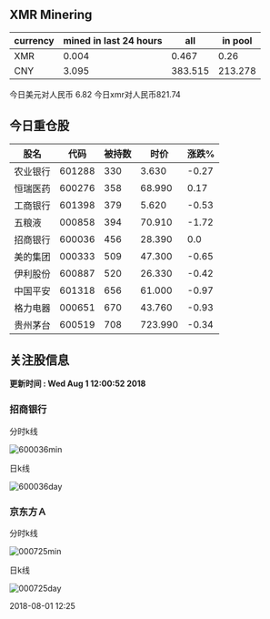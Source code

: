 ## XMR Minering

|currency|mined in last 24 hours|all|in pool|
|---|---|---|---|
|XMR|0.004|0.467|0.26|
|CNY|3.095|383.515|213.278|

今日美元对人民币 6.82	今日xmr对人民币821.74


## 今日重仓股 

|股名|代码|被持数|时价|涨跌%|
|---|---|---|---|---|
|农业银行|601288|330|3.630|-0.27|
|恒瑞医药|600276|358|68.990|0.17|
|工商银行|601398|379|5.620|-0.53|
|五粮液|000858|394|70.910|-1.72|
|招商银行|600036|456|28.390|0.0|
|美的集团|000333|509|47.300|-0.65|
|伊利股份|600887|520|26.330|-0.42|
|中国平安|601318|656|61.000|-0.97|
|格力电器|000651|670|43.760|-0.93|
|贵州茅台|600519|708|723.990|-0.34|

## 关注股信息
**更新时间 : Wed Aug  1 12:00:52 2018**
### 招商银行 
分时k线

![600036min](http://image.sinajs.cn/newchart/min/n/sh600036.gif)

日k线

![600036day](http://image.sinajs.cn/newchart/daily/n/sh600036.gif)

### 京东方Ａ 
分时k线

![000725min](http://image.sinajs.cn/newchart/min/n/sz000725.gif)

日k线

![000725day](http://image.sinajs.cn/newchart/daily/n/sz000725.gif)

2018-08-01 12:25